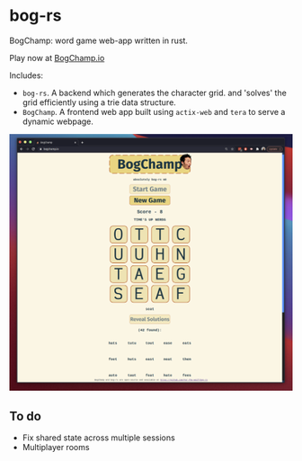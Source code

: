 # bog-rs
BogChamp: word game web-app written in rust.

Play now at [BogChamp.io](https://bogchamp.io)

Includes: 
 - `bog-rs`. A backend which generates the character grid. and 'solves' the grid efficiently using a trie data structure.
 - `BogChamp`. A frontend web app built using `actix-web` and `tera` to serve a dynamic webpage. 

![BogChamp](https://github.com/For-The-Wolf/bog-rs/blob/master/readme_images/boggers.png)

## To do
 - Fix shared state across multiple sessions
 - Multiplayer rooms

